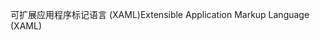 <span data-ttu-id="4c197-101">可扩展应用程序标记语言 (XAML)</span><span class="sxs-lookup"><span data-stu-id="4c197-101">Extensible Application Markup Language (XAML)</span></span>